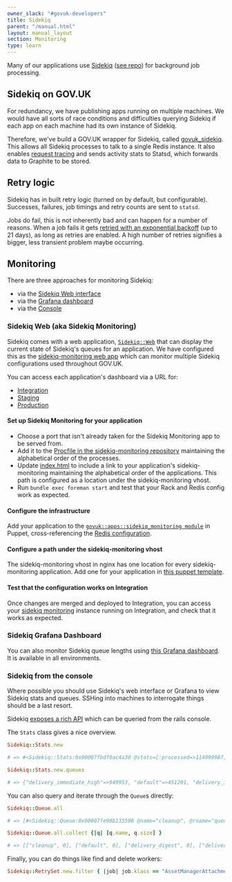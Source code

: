 ```yaml
---
owner_slack: "#govuk-developers"
title: Sidekiq
parent: "/manual.html"
layout: manual_layout
section: Monitoring
type: learn
---
```


Many of our applications use
[Sidekiq](https://sidekiq.org) ([see repo](https://github.com/mperham/sidekiq))
for background job processing.

## Sidekiq on GOV.UK

For redundancy, we have publishing apps running on multiple machines.
We would have all sorts of race conditions and difficulties querying
Sidekiq if each app on each machine had its own instance of Sidekiq.

Therefore, we've build a GOV.UK wrapper for Sidekiq, called
[govuk_sidekiq](https://github.com/alphagov/govuk_sidekiq). This
allows all Sidekiq processes to talk to a single Redis instance. It
also enables [request tracing](/manual/setting-up-request-tracing.html)
and sends activity stats to Statsd, which forwards data to Graphite
to be stored.

## Retry logic

Sidekiq has in built retry logic (turned on by default, but configurable).
Successes, failures, job timings and retry counts are sent to `statsd`.

Jobs do fail, this is not inherently bad and can happen for a number of
reasons. When a job fails it gets [retried with an exponential backoff](https://github.com/mperham/sidekiq/wiki/Error-Handling#automatic-job-retry)
(up to 21 days), as long as retries are enabled. A high number of retries
signifies a bigger, less transient problem maybe occurring.

## Monitoring

There are three approaches for monitoring Sidekiq:

- via the [Sidekiq Web interface](#sidekiq-web-aka-sidekiq-monitoring)
- via the [Grafana dashboard](#sidekiq-grafana-dashboard)
- via the [Console](#sidekiq-from-the-console)

### Sidekiq Web (aka Sidekiq Monitoring)

Sidekiq comes with a web application, [`Sidekiq::Web`][sidekiq web] that can
display the current state of Sidekiq's queues for an application. We have
configured this as the [sidekiq-monitoring web app][sidekiq monitoring] which
can monitor multiple Sidekiq configurations used throughout GOV.UK.

You can access each application's dashboard via a URL for:

- [Integration]
- [Staging]
- [Production]

[Integration]: https://sidekiq-monitoring.integration.govuk.digital/
[Staging]: https://sidekiq-monitoring.staging.govuk.digital/
[Production]: https://sidekiq-monitoring.production.govuk.digital/
[sidekiq web]: https://github.com/mperham/sidekiq/wiki/Monitoring
[sidekiq monitoring]: https://github.com/alphagov/sidekiq-monitoring

#### Set up Sidekiq Monitoring for your application

- Choose a port that isn't already taken for the Sidekiq Monitoring
  app to be served from.
- Add it to the [Procfile in the sidekiq-monitoring repository](https://github.com/alphagov/sidekiq-monitoring/blob/main/Procfile)
  maintaining the alphabetical order of the processes.
- Update
  [index.html](https://github.com/alphagov/sidekiq-monitoring/blob/main/public/index.html#L26-L29)
  to include a link to your application's sidekiq-monitoring maintaining the
  alphabetical order of the applications. This path is configured as a location
  under the sidekiq-monitoring vhost.
- Run `bundle exec foreman start` and test that your Rack and Redis config work
  as expected.

#### Configure the infrastructure

Add your application to the
[`govuk::apps::sidekiq_monitoring module`](https://github.com/alphagov/govuk-puppet/blob/master/modules/govuk/manifests/apps/sidekiq_monitoring.pp)
in Puppet, cross-referencing the
[Redis configuration](https://github.com/alphagov/govuk-puppet/commit/9ffa90f571a43cba1e341c359111bf18db9cde1a).

#### Configure a path under the sidekiq-monitoring vhost

The sidekiq-monitoring vhost in nginx has one location for every
sidekiq-monitoring application. Add one for your application in
[this puppet template](https://github.com/alphagov/govuk-puppet/blob/70a10190b/modules/govuk/templates/sidekiq_monitoring_nginx_config.conf.erb#L21-L23).

#### Test that the configuration works on Integration

Once changes are merged and deployed to Integration, you can
access your [sidekiq monitoring](monitor-sidekiq-workers.html) instance running
on Integration, and check that it works as expected.

### Sidekiq Grafana Dashboard

You can also monitor Sidekiq queue lengths using [this Grafana
dashboard](https://grafana.eks.production.govuk.digital/d/sidekiq-queues/sidekiq3a-queue-length-max-delay). It
is available in all environments.

### Sidekiq from the console

Where possible you should use Sidekiq's web interface or Grafana to view Sidekiq
stats and queues. SSHing into machines to interrogate things should be a last
resort.

Sidekiq [exposes a rich API](https://github.com/mperham/sidekiq/wiki/API) which can
be queried from the rails console.

The `Stats` class gives a nice overview.

```ruby
Sidekiq::Stats.new

# => #<Sidekiq::Stats:0x00007fbdf0ac4a30 @stats={:processed=>114999987, :failed=>15129, :scheduled_size=>22741, :retry_size=>1, :dead_size=>0, :processes_size=>3, :default_queue_latency=>10162.526781797409, :workers_size=>90, :enqueued=>1508687}>

Sidekiq::Stats.new.queues

# => {"delivery_immediate_high"=>949953, "default"=>451201, "delivery_immediate"=>101006, "email_generation_immediate"=>0, "email_generation_digest"=>0, "cleanup"=>0, "process_and_generate_emails"=>0, "delivery_digest"=>0}

```

You can also query and iterate through the `Queue`s directly:

```ruby
Sidekiq::Queue.all

# => [#<Sidekiq::Queue:0x00007fe98b133590 @name="cleanup", @rname="queue:cleanup">, #<Sidekiq::Queue:0x00007fe98b133518 @name="default", @rname="queue:default">, etc...

Sidekiq::Queue.all.collect {|q| [q.name, q.size] }

# => [["cleanup", 0], ["default", 0], ["delivery_digest", 0], ["delivery_immediate", 0], ["delivery_immediate_high", 0], ["email_generation_digest", 0], ["process_and_generate_emails", 0]]
```

Finally, you can do things like find and delete workers:

```ruby
Sidekiq::RetrySet.new.filter { |job| job.klass == "AssetManagerAttachmentMetadataWorker" }.map(&:delete)
```
